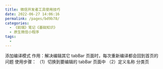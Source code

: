 ```yaml
---
title: 微信开发者工具使用技巧
date: 2022-06-27 14:06:16
permalink: /pages/bd9b78/
categories:
  - 《前端》笔记《基础知识》
  - 原生微信小程序
tags:
  - 
---
```

添加编译模式
  作用：解决编辑其它 tabBar 页面时，每次重新编译都会回到首页的问题
  使用步骤：
    （1）切换到要编辑的 tabBar 页面中
    （2）定义名称
      分类页
